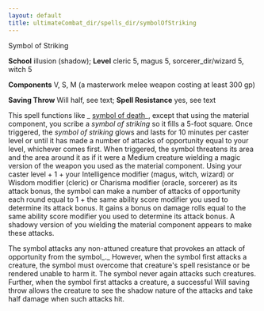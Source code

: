 ```yaml
---
layout: default
title: ultimateCombat_dir/spells_dir/symbolOfStriking
---
```

Symbol of Striking

**School** illusion (shadow); **Level** cleric 5, magus 5, sorcerer_dir/wizard 5, witch 5

**Components** V, S, M (a masterwork melee weapon costing at least 300 gp)

**Saving Throw** Will half, see text; **Spell Resistance** yes, see text

This spell functions like _ [symbol of death](../../spells_dir/symbolOfDeath#_symbol-of-death)_, except that using the material component, you scribe a _symbol of striking_ so it fills a 5-foot square. Once triggered, the _symbol of striking_ glows and lasts for 10 minutes per caster level or until it has made a number of attacks of opportunity equal to your level, whichever comes first. When triggered, the symbol threatens its area and the area around it as if it were a Medium creature wielding a magic version of the weapon you used as the material component. Using your caster level + 1 + your Intelligence modifier (magus, witch, wizard) or Wisdom modifier (cleric) or Charisma modifier (oracle, sorcerer) as its attack bonus, the symbol can make a number of attacks of opportunity each round equal to 1 + the same ability score modifier you used to determine its attack bonus. It gains a bonus on damage rolls equal to the same ability score modifier you used to determine its attack bonus. A shadowy version of you wielding the material component appears to make these attacks.

The symbol attacks any non-attuned creature that provokes an attack of opportunity from the symbol_._ However, when the symbol first attacks a creature, the symbol must overcome that creature's spell resistance or be rendered unable to harm it. The symbol never again attacks such creatures. Further, when the symbol first attacks a creature, a successful Will saving throw allows the creature to see the shadow nature of the attacks and take half damage when such attacks hit.

